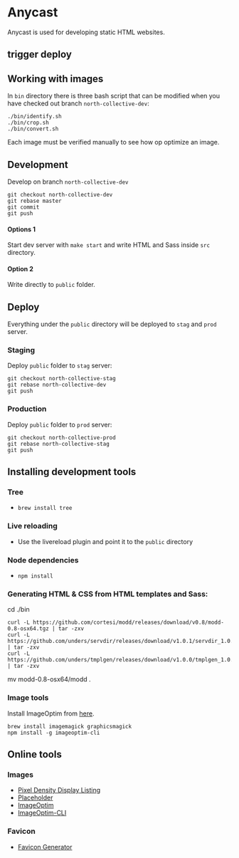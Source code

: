 # Anycast
Anycast is used for developing static HTML websites.

## trigger deploy


## Working with images
In `bin` directory there is three bash script that can be modified when you have
checked out branch `north-collective-dev`:

```
./bin/identify.sh
./bin/crop.sh
./bin/convert.sh
```
Each image must be verified manually to see how op optimize an image.

## Development
Develop on branch `north-collective-dev`

```
git checkout north-collective-dev
git rebase master
git commit
git push
```

#### Options 1
Start dev server with `make start` and write HTML and Sass inside `src` directory.

#### Option 2
Write directly to `public` folder.


## Deploy
Everything under the `public` directory will be deployed to `stag` and `prod` server.

### Staging
Deploy `public` folder to `stag` server:

```
git checkout north-collective-stag
git rebase north-collective-dev
git push
```

### Production
Deploy `public` folder to `prod` server:

```
git checkout north-collective-prod
git rebase north-collective-stag
git push
```

## Installing development tools

### Tree
* `brew install tree`

### Live reloading
* Use the livereload plugin and point it to the `public` directory

### Node dependencies
* `npm install`

### Generating HTML & CSS from HTML templates and Sass:
cd ./bin

```
curl -L https://github.com/cortesi/modd/releases/download/v0.8/modd-0.8-osx64.tgz | tar -zxv
curl -L https://github.com/unders/servdir/releases/download/v1.0.1/servdir_1.0.1_darwin_amd64.tar.gz | tar -zxv
curl -L https://github.com/unders/tmplgen/releases/download/v1.0.0/tmplgen_1.0.0_darwin_amd64.tar.gz | tar -zxv
```
mv modd-0.8-osx64/modd .

### Image tools
Install ImageOptim from [here](https://imageoptim.com/mac).

```
brew install imagemagick graphicsmagick
npm install -g imageoptim-cli
```

## Online tools

### Images
* [Pixel Density Display Listing](https://pixensity.com/)
* [Placeholder](https://placeholder.com/)
* [ImageOptim](https://imageoptim.com/mac)
* [ImageOptim-CLI](https://jamiemason.github.io/ImageOptim-CLI/)

### Favicon
* [Favicon Generator](https://realfavicongenerator.net/)

